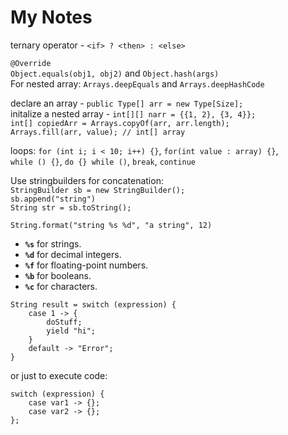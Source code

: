 # My Notes


ternary operator - `<if> ? <then> : <else>`

`@Override`  
`Object.equals(obj1, obj2)` and `Object.hash(args)`  
For nested array: `Arrays.deepEquals` and `Arrays.deepHashCode`  

declare an array - `public Type[] arr = new Type[Size];`  
initalize a nested array - `int[][] narr = {{1, 2}, {3, 4}};`  
`int[] copiedArr = Arrays.copyOf(arr, arr.length);`  
`Arrays.fill(arr, value); // int[] array`  

loops: `for (int i; i < 10; i++) {}`, `for(int value : array) {}`,   
`while () {}`, `do {} while ()`, `break`, `continue`  

Use stringbuilders for concatenation:   
`StringBuilder sb = new StringBuilder();`  
`sb.append("string")`  
`String str = sb.toString();`  

`String.format("string %s %d", "a string", 12)`  
- **`%s`** for strings.
- **`%d`** for decimal integers.
- **`%f`** for floating-point numbers.
- **`%b`** for booleans.
- **`%c`** for characters.

```
String result = switch (expression) {
    case 1 -> {
        doStuff;
        yield "hi";
    }
    default -> "Error";
}
```

or just to execute code:

```
switch (expression) {
    case var1 -> {};
    case var2 -> {};
};
```


